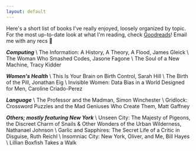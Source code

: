 ```yaml
---
layout: default
---
```


Here's a short list of books I've really enjoyed, loosely organized by topic. For the most up-to-date look at what I'm reading, check [Goodreads](https://www.goodreads.com/user/show/76521824-divya-shanmugam)! Email me with any recs 🎉

***Computing*** \\
The Information: A History, A Theory, A Flood, James Gleick \\
The Woman Who Smashed Codes, Jasone Fagone \\
The Soul of a New Machine, Tracy Kidder 

***Women's Health*** \\
This Is Your Brain on Birth Control, Sarah Hill \\
The Birth of the Pill, Jonathan Eig \\
Invisible Women: Data Bias in a World Designed for Men, Caroline Criado-Perez

***Language*** \\
The Professor and the Madman, Simon Winchester \\
Gridlock: Crossword Puzzles and the Mad Geniuses Who Create Them, Matt Gaffney

***Others; mostly featuring New York*** \\
Unseen City: The Majesty of Pigeons, the Discreet Charm of Snails & Other Wonders of the Urban Wilderness, Nathanael Johnson \\
Garlic and Sapphires: The Secret Life of a Critic in Disguise, Ruth Reichl \\
Insomniac City: New York, Oliver, and Me, Bill Hayes \\
Lillian Boxfish Takes a Walk